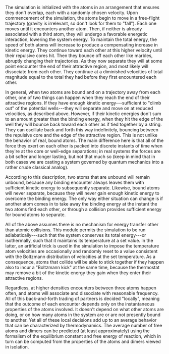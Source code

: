 

The simulation is initialized with the atoms in an arrangement that ensures they don't overlap, each with a randomly chosen velocity. Upon commencement of the simulation, the atoms begin to move in a free-flight trajectory (gravity is irrelevant, so don't look for them to &quot;fall&quot;). Each one moves until it encounters another atom. Then, if neither is already associated with a third atom, they will undergo a favorable energetic interaction, lowering the system energy. To maintain the total energy, the speed of both atoms will increase to produce a compensating increase in kinetic energy. They continue toward each other at this higher velocity until their repulsive cores hit. Then they bounce off each other like marbles, abruptly changing their trajectories. As they now separate they will at some point encounter the end of their attractive region, and most likely will dissociate from each other. They continue at a diminished velocities of total magnitude equal to the total they had before they first encountered each other.

In general, when two atoms are bound and on a trajectory away from each other, one of two things can happen when they reach the end of their attractive regions. If they have enough kinetic energy---sufficient to &quot;climb out&quot; of the potential wells---they will separate and move on at reduced velocities, as described above. However, if their kinetic energies don't sum to an amount greater than the binding energy, when they hit the edge of the well they will bounce back toward each other as if tied together by a string. They can oscillate back and forth this way indefinitely, bouncing between the repulsive core and the edge of the attractive region.  This is not unlike the behavior of real, bound atoms.  The main difference here is that all of the force they exert on each other is packed into discrete instants of time when they're at the core or well-edge separations; in real systems the forces are a bit softer and longer lasting, but not that much so (keep in mind that in both cases we are casting a system governed by quantum mechanics into a rather crude classical analog).

According to this description, two atoms that are unbound will remain unbound, because any binding encounter always leaves them with sufficient kinetic energy to subsequently separate. Likewise, bound atoms will never separate, because they will never gain enough kinetic energy to overcome the binding energy. The only way either situation can change is if another atom comes in to take away the binding energy at the instant the two atoms find each other, or through a collision provides sufficient energy for bound atoms to separate.

All of the above assumes there is no mechanism for energy transfer other than atomic collisions.  This module permits the simulation to be run adiabatically---such that the system conserves its total energy---or isothermally, such that it maintains its temperature at a set value.  In the latter, an artificial trick is used in the simulation to impose the temperature atom velocities are occasionally and randomly reset to a value consistent with the Boltzmann distribution of velocities at the set temperature. As a consequence, atoms that collide will be able to stick together if they happen also to incur a &quot;Boltzmann kick&quot; at the same time, because the thermostat may remove a bit of the kinetic energy they gain when they enter their attractive regions.

Regardless, at higher densities encounters between three atoms happen often, and atoms will associate and dissociate with reasonable frequency. All of this back-and-forth trading of partners is decided &quot;locally&quot;, meaning that the outcome of each encounter depends only on the instantaneous properties of the atoms involved. It doesn't depend on what other atoms are doing, or on how many atoms in the system are or are not presently bound to another. Yet all of these local decisions add up to an average behavior that can be characterized by thermodynamics. The average number of free atoms and dimers can be predicted (at least approximately) using the formalism of the equilibrium constant and free energy of reaction, which in turn can be computed from the properties of the atoms and dimers viewed in isolation.